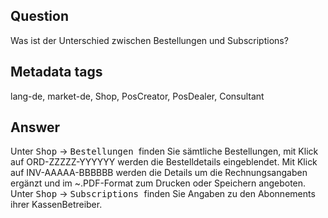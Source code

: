 ## Question

Was ist der Unterschied zwischen Bestellungen und Subscriptions?

## Metadata tags

lang-de, market-de, Shop, PosCreator, PosDealer, Consultant

## Answer

Unter <kbd>Shop</kbd> &rarr; <kbd> Bestellungen </kbd> finden Sie sämtliche Bestellungen, mit Klick auf ORD-ZZZZZ-YYYYYY werden die Bestelldetails eingeblendet. Mit Klick auf INV-AAAAA-BBBBBB werden die Details um die Rechnungsangaben ergänzt und im ~.PDF-Format zum Drucken oder Speichern angeboten.
Unter <kbd>Shop</kbd> &rarr; <kbd> Subscriptions </kbd> finden Sie Angaben zu den Abonnements ihrer KassenBetreiber. 



